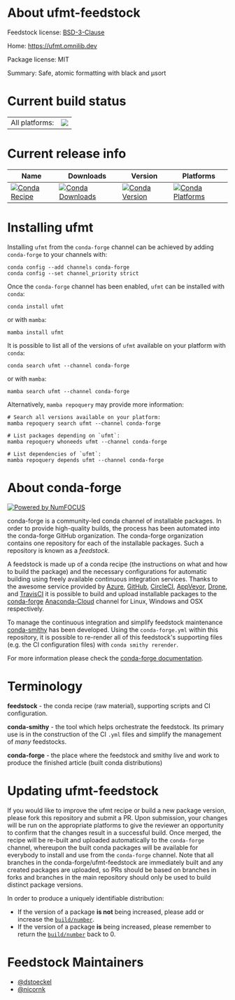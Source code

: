 About ufmt-feedstock
====================

Feedstock license: [BSD-3-Clause](https://github.com/conda-forge/ufmt-feedstock/blob/main/LICENSE.txt)

Home: https://ufmt.omnilib.dev

Package license: MIT

Summary: Safe, atomic formatting with black and μsort

Current build status
====================


<table><tr><td>All platforms:</td>
    <td>
      <a href="https://dev.azure.com/conda-forge/feedstock-builds/_build/latest?definitionId=17698&branchName=main">
        <img src="https://dev.azure.com/conda-forge/feedstock-builds/_apis/build/status/ufmt-feedstock?branchName=main">
      </a>
    </td>
  </tr>
</table>

Current release info
====================

| Name | Downloads | Version | Platforms |
| --- | --- | --- | --- |
| [![Conda Recipe](https://img.shields.io/badge/recipe-ufmt-green.svg)](https://anaconda.org/conda-forge/ufmt) | [![Conda Downloads](https://img.shields.io/conda/dn/conda-forge/ufmt.svg)](https://anaconda.org/conda-forge/ufmt) | [![Conda Version](https://img.shields.io/conda/vn/conda-forge/ufmt.svg)](https://anaconda.org/conda-forge/ufmt) | [![Conda Platforms](https://img.shields.io/conda/pn/conda-forge/ufmt.svg)](https://anaconda.org/conda-forge/ufmt) |

Installing ufmt
===============

Installing `ufmt` from the `conda-forge` channel can be achieved by adding `conda-forge` to your channels with:

```
conda config --add channels conda-forge
conda config --set channel_priority strict
```

Once the `conda-forge` channel has been enabled, `ufmt` can be installed with `conda`:

```
conda install ufmt
```

or with `mamba`:

```
mamba install ufmt
```

It is possible to list all of the versions of `ufmt` available on your platform with `conda`:

```
conda search ufmt --channel conda-forge
```

or with `mamba`:

```
mamba search ufmt --channel conda-forge
```

Alternatively, `mamba repoquery` may provide more information:

```
# Search all versions available on your platform:
mamba repoquery search ufmt --channel conda-forge

# List packages depending on `ufmt`:
mamba repoquery whoneeds ufmt --channel conda-forge

# List dependencies of `ufmt`:
mamba repoquery depends ufmt --channel conda-forge
```


About conda-forge
=================

[![Powered by
NumFOCUS](https://img.shields.io/badge/powered%20by-NumFOCUS-orange.svg?style=flat&colorA=E1523D&colorB=007D8A)](https://numfocus.org)

conda-forge is a community-led conda channel of installable packages.
In order to provide high-quality builds, the process has been automated into the
conda-forge GitHub organization. The conda-forge organization contains one repository
for each of the installable packages. Such a repository is known as a *feedstock*.

A feedstock is made up of a conda recipe (the instructions on what and how to build
the package) and the necessary configurations for automatic building using freely
available continuous integration services. Thanks to the awesome service provided by
[Azure](https://azure.microsoft.com/en-us/services/devops/), [GitHub](https://github.com/),
[CircleCI](https://circleci.com/), [AppVeyor](https://www.appveyor.com/),
[Drone](https://cloud.drone.io/welcome), and [TravisCI](https://travis-ci.com/)
it is possible to build and upload installable packages to the
[conda-forge](https://anaconda.org/conda-forge) [Anaconda-Cloud](https://anaconda.org/)
channel for Linux, Windows and OSX respectively.

To manage the continuous integration and simplify feedstock maintenance
[conda-smithy](https://github.com/conda-forge/conda-smithy) has been developed.
Using the ``conda-forge.yml`` within this repository, it is possible to re-render all of
this feedstock's supporting files (e.g. the CI configuration files) with ``conda smithy rerender``.

For more information please check the [conda-forge documentation](https://conda-forge.org/docs/).

Terminology
===========

**feedstock** - the conda recipe (raw material), supporting scripts and CI configuration.

**conda-smithy** - the tool which helps orchestrate the feedstock.
                   Its primary use is in the construction of the CI ``.yml`` files
                   and simplify the management of *many* feedstocks.

**conda-forge** - the place where the feedstock and smithy live and work to
                  produce the finished article (built conda distributions)


Updating ufmt-feedstock
=======================

If you would like to improve the ufmt recipe or build a new
package version, please fork this repository and submit a PR. Upon submission,
your changes will be run on the appropriate platforms to give the reviewer an
opportunity to confirm that the changes result in a successful build. Once
merged, the recipe will be re-built and uploaded automatically to the
`conda-forge` channel, whereupon the built conda packages will be available for
everybody to install and use from the `conda-forge` channel.
Note that all branches in the conda-forge/ufmt-feedstock are
immediately built and any created packages are uploaded, so PRs should be based
on branches in forks and branches in the main repository should only be used to
build distinct package versions.

In order to produce a uniquely identifiable distribution:
 * If the version of a package **is not** being increased, please add or increase
   the [``build/number``](https://docs.conda.io/projects/conda-build/en/latest/resources/define-metadata.html#build-number-and-string).
 * If the version of a package **is** being increased, please remember to return
   the [``build/number``](https://docs.conda.io/projects/conda-build/en/latest/resources/define-metadata.html#build-number-and-string)
   back to 0.

Feedstock Maintainers
=====================

* [@dstoeckel](https://github.com/dstoeckel/)
* [@nicornk](https://github.com/nicornk/)

